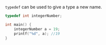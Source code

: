 ``typedef`` can be used to give a type a new name.

```c
typedef int integerNumber;

int main() {
	integerNumber a = 19;
	printf("%d", a); //19
}
```
